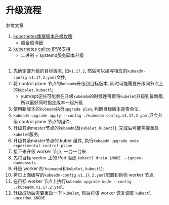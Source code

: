 # 升级流程

参考文章

1. [kubernetes集群版本升级攻略](https://blog.51cto.com/newfly/2440901)
    - 超全超详细
2. [kubernetes calico IPV6支持](https://www.jianshu.com/p/e92dec9f9cf4)
    - 二进制 + systemd服务脚本升级

## 

1. 先确定要升级的目标版本, 如`v1.17.2`, 然后可以编写相应的`kubeadm-config.v1.17.2.yaml`文件;
2. 将 control plane 节点的`kubeadm`升级到目标版本, 同时可能需要升级同节点上的`kubelet`, `kubectl`;
    - yum/apt这些可能会在升级`kubeadm`的时候连带着将`kubelet`升级到最新版, 所以最好同时指定版本一起升级
3. 使用新版本的`kubeadm`执行`upgrade plan`, 判断目标版本是否合法.
4. `kubeadm upgrade apply --config ./kubeadm-config.v1.17.2.yaml`只会升级 control plane 节点的组件;
5. 升级其余master节点的`kubeadm`(及`kubelet`, `kubectl`), 完成后可能需要重启`kubelet`服务;
6. 升级其余master节点的 kuber 组件, 执行`kubeadm upgrade node experimental-control-plane`
7. 接下来升级 worker 节点, 一台一台来.
8.  先将目标 worker 上的 Pod 驱逐 `kubectl drain $NODE --ignore-daemonsets`
9.  升级 worker 的 `kubeadm`(和`kubelet`, `kubectl`);
10. 拷贝上面编写的`kubeadm-config.v1.17.2.yaml`配置到目标 worker 节点;
11. 在目标 worker 节点上执行`kubeadm upgrade node --config ./kubeadm.v1.17.2.yaml`.
12. 升级成功后需要重启一下 `kubelet`, 然后将该 worker 恢复调度 `kubectl uncordon $NODE`
